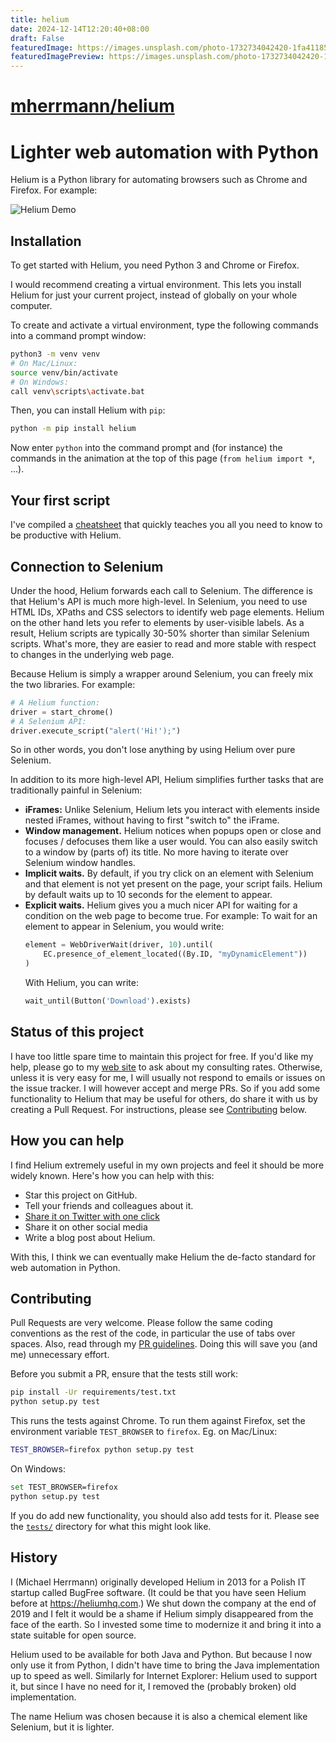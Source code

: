 ```yaml
---
title: helium
date: 2024-12-14T12:20:40+08:00
draft: False
featuredImage: https://images.unsplash.com/photo-1732734042420-1fa41185ad56?ixid=M3w0NjAwMjJ8MHwxfHJhbmRvbXx8fHx8fHx8fDE3MzQxNTAwMTZ8&ixlib=rb-4.0.3
featuredImagePreview: https://images.unsplash.com/photo-1732734042420-1fa41185ad56?ixid=M3w0NjAwMjJ8MHwxfHJhbmRvbXx8fHx8fHx8fDE3MzQxNTAwMTZ8&ixlib=rb-4.0.3
---
```


# [mherrmann/helium](https://github.com/mherrmann/helium)

# Lighter web automation with Python

Helium is a Python library for automating browsers such as Chrome and Firefox.
For example:

![Helium Demo](docs/helium-demo.gif)

## Installation

To get started with Helium, you need Python 3 and Chrome or Firefox.

I would recommend creating a virtual environment. This lets you install Helium
for just your current project, instead of globally on your whole computer.

To create and activate a virtual environment, type the following commands into
a command prompt window:

```bash
python3 -m venv venv
# On Mac/Linux:
source venv/bin/activate
# On Windows:
call venv\scripts\activate.bat
```
Then, you can install Helium with `pip`:

```bash
python -m pip install helium
```

Now enter `python` into the command prompt and (for instance) the commands in
the animation at the top of this page (`from helium import *`, ...).

## Your first script

I've compiled a [cheatsheet](docs/cheatsheet.md) that quickly teaches you all
you need to know to be productive with Helium.

## Connection to Selenium

Under the hood, Helium forwards each call to Selenium. The difference is that
Helium's API is much more high-level. In Selenium, you need to use HTML IDs,
XPaths and CSS selectors to identify web page elements. Helium on the other hand
lets you refer to elements by user-visible labels. As a result, Helium scripts
are typically 30-50% shorter than similar Selenium scripts. What's more, they
are easier to read and more stable with respect to changes in the underlying web
page.

Because Helium is simply a wrapper around Selenium, you can freely mix the two
libraries. For example:

```python
# A Helium function:
driver = start_chrome()
# A Selenium API:
driver.execute_script("alert('Hi!');")
```

So in other words, you don't lose anything by using Helium over pure Selenium.

In addition to its more high-level API, Helium simplifies further tasks that are
traditionally painful in Selenium:

- **iFrames:** Unlike Selenium, Helium lets you interact with elements inside
  nested iFrames, without having to first "switch to" the iFrame.
- **Window management.** Helium notices when popups open or close and focuses /
  defocuses them like a user would. You can also easily switch to a window by
  (parts of) its title. No more having to iterate over Selenium window handles.
- **Implicit waits.** By default, if you try click on an element with Selenium
  and that element is not yet present on the page, your script fails. Helium by
  default waits up to 10 seconds for the element to appear.
- **Explicit waits.** Helium gives you a much nicer API for waiting for a
  condition on the web page to become true. For example: To wait for an element
  to appear in Selenium, you would write:
  ```python
  element = WebDriverWait(driver, 10).until(
      EC.presence_of_element_located((By.ID, "myDynamicElement"))
  )
  ```
  With Helium, you can write:
  ```python
  wait_until(Button('Download').exists)
  ```

## Status of this project

I have too little spare time to maintain this project for free. If you'd like
my help, please go to my [web site](http://herrmann.io) to ask about my
consulting rates. Otherwise, unless it is very easy for me, I will usually not
respond to emails or issues on the issue tracker. I will however accept and
merge PRs. So if you add some functionality to Helium that may be useful for
others, do share it with us by creating a Pull Request. For instructions, please
see [Contributing](#Contributing) below.

## How you can help

I find Helium extremely useful in my own projects and feel it should be more
widely known. Here's how you can help with this:

- Star this project on GitHub.
- Tell your friends and colleagues about it.
- [Share it on Twitter with one click](https://twitter.com/intent/tweet?text=I%20find%20Helium%20very%20useful%20for%20web%20automation%20with%20Python%3A%20https%3A//github.com/mherrmann/helium)
- Share it on other social media
- Write a blog post about Helium.

With this, I think we can eventually make Helium the de-facto standard for web
automation in Python.

## Contributing

Pull Requests are very welcome. Please follow the same coding conventions as the
rest of the code, in particular the use of tabs over spaces. Also, read through my
[PR guidelines](https://gist.github.com/mherrmann/5ce21814789152c17abd91c0b3eaadca).
Doing this will save you (and me) unnecessary effort.

Before you submit a PR, ensure that the tests still work:

```bash
pip install -Ur requirements/test.txt
python setup.py test
```

This runs the tests against Chrome. To run them against Firefox, set the
environment variable `TEST_BROWSER` to `firefox`. Eg. on Mac/Linux:

```bash
TEST_BROWSER=firefox python setup.py test
```

On Windows:

```bash
set TEST_BROWSER=firefox
python setup.py test
```

If you do add new functionality, you should also add tests for it. Please see
the [`tests/`](tests) directory for what this might look like.

## History

I (Michael Herrmann) originally developed Helium in 2013 for a Polish IT startup
called BugFree software. (It could be that you have seen Helium before at
https://heliumhq.com.) We shut down the company at the end of 2019 and I felt it
would be a shame if Helium simply disappeared from the face of the earth. So I
invested some time to modernize it and bring it into a state suitable for open
source.

Helium used to be available for both Java and Python. But because I now only
use it from Python, I didn't have time to bring the Java implementation up to
speed as well. Similarly for Internet Explorer: Helium used to support it, but
since I have no need for it, I removed the (probably broken) old implementation.

The name Helium was chosen because it is also a chemical element like Selenium,
but it is lighter.
